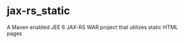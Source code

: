 jax-rs_static
=============

A Maven enabled JEE 6 JAX-RS WAR project that utilizes static HTML pages 
